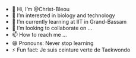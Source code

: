 - 👋 Hi, I’m @Christ-Bleou
- 👀 I’m interested in biology and technology
- 🌱 I’m currently learning at IIT in Grand-Bassam 
- 💞️ I’m looking to collaborate on ...
- 📫 How to reach me ...
- 😄 Pronouns: Never stop learning
- ⚡ Fun fact: Je suis ceinture verte de Taekwondo 

<!---
Christ-Bleou/Christ-Bleou is a ✨ special ✨ repository because its `README.md` (this file) appears on your GitHub profile.
You can click the Preview link to take a look at your changes.
--->
